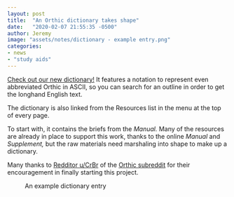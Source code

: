 ```yaml
---
layout: post
title:  "An Orthic dictionary takes shape"
date:   "2020-02-07 21:55:35 -0500"
author: Jeremy
image: "assets/notes/dictionary - example entry.png"
categories:
- news
- "study aids"
---
```

[Check out our new dictionary!]({{site.baseurl}}/dictionary)
It features a notation to represent even abbreviated Orthic in ASCII,
so you can search for an outline in order to get the longhand English text.

The dictionary is also linked from the Resources list in the menu at the
top of every page.

To start with, it contains the briefs from the _Manual._
Many of the resources are already in place to support this work,
thanks to the online _Manual_ and _Supplement,_
but the raw materials need marshaling into shape to make up a dictionary.

Many thanks to [Redditor u/CrBr](https://www.reddit.com/user/CrBr)
of the [Orthic subreddit](https://www.reddit.com/r/orthic)
for their encouragement in finally starting this project.

<figure>
  <img src="{{site.baseurl}}/assets/notes/dictionary - example entry.png" title="" />
  <figcaption>An example dictionary entry</figcaption>
</figure>
